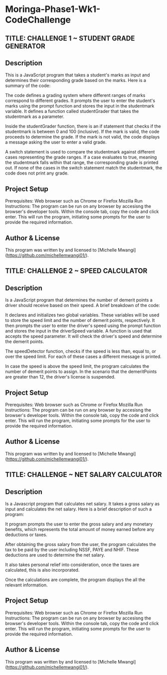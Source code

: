 # Moringa-Phase1-Wk1-CodeChallenge


## TITLE: CHALLENGE 1 ~ STUDENT GRADE GENERATOR

## Description

This is a JavaScript program that takes a student's marks as input and determines their corresponding grade based on the marks. Here is a summary of the code:

The code defines a grading system where different ranges of marks correspond to different grades. It prompts the user to enter the student's marks using the prompt function and stores the input in the studentmark variable. It defines a function called studentGrader that takes the studentmark as a parameter.

Inside the studentGrader function, there is an if statement that checks if the studentmark is between 0 and 100 (inclusive). If the mark is valid, the code proceeds to determine the grade. If the mark is not valid, the code displays a message asking the user to enter a valid grade.

A switch statement is used to compare the studentmark against different cases representing the grade ranges. If a case evaluates to true, meaning the studentmark falls within that range, the corresponding grade is printed out. If none of the cases in the switch statement match the studentmark, the code does not print any grade. 

## Project Setup
Prerequisites: Web browser such as Chrome or Firefox Mozilla
Run Instructions: The program can be run on any browser by accesisng the browser's developer tools. Within the console tab, copy the code and click enter. 
This will run the program, initiating some prompts for the user to provide the required information.


## Author & License

This program was written by and licensed to [Michelle Mwangi] (https://github.com/michellemwangi01/).



## TITLE: CHALLENGE 2 ~ SPEED CALCULATOR

## Description
Is a JavaScript program that determines the number of demerit points a driver should receive based on their speed. A brief breakdown of the code:

It declares and initializes two global variables. These variables will be used to store the speed limit and the number of demerit points, respectively. It then prompts the user to enter the driver's speed using the prompt function and stores the input in the driverSpeed variable. A function is used that accepts the speed parameter.  It will check the driver's speed and determine the demerit points.

The speedDetector function, checks if the speed is less than, equal to, or over the speed limit. For each of these cases a different message is printed. 

In case the speed is above the speed limit, the program calculates the number of demerit points to assign. In the scenario that the demeritPoints are greater than 12, the driver's license is suspended. 


## Project Setup
Prerequisites: Web browser such as Chrome or Firefox Mozilla
Run Instructions: The program can be run on any browser by accesisng the browser's developer tools. Within the console tab, copy the code and click enter. 
This will run the program, initiating some prompts for the user to provide the required information.


## Author & License

This program was written by and licensed to [Michelle Mwangi] (https://github.com/michellemwangi01/).


## TITLE: CHALLENGE ~ NET SALARY CALCULATOR

## Description 
Is a Javascript program that calculates net salary. It takes a gross salary as input and calculates the net salary. Here is a brief description of such a program:

It program prompts the user to enter the gross salary and any monetary benefits, which represents the total amount of money earned before any deductions or taxes.

After obtaining the gross salary from the user, the program calculates the tax to be paid by the user including NSSF, PAYE and NHIF. These deductions are used to determine the net salary.

It also takes personal relief into consideration, once the taxes are calculated, this is also incorporated.

Once the calculations are complete, the program displays the all the relevant information. 


## Project Setup
Prerequisites: Web browser such as Chrome or Firefox Mozilla
Run Instructions: The program can be run on any browser by accesisng the browser's developer tools. Within the console tab, copy the code and click enter. 
This will run the program, initiating some prompts for the user to provide the required information.


## Author & License

This program was written by and licensed to [Michelle Mwangi] (https://github.com/michellemwangi01/).

